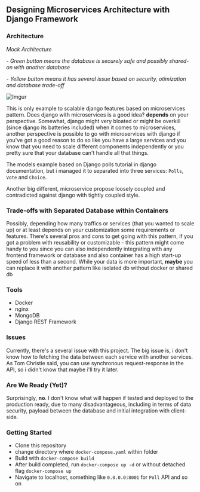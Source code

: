 ## Designing Microservices Architecture with Django Framework

### Architecture
*Mock Architecture*

*- Green button means the database is securely safe and possibly shared-on with another database*

*- Yellow button means it has several issue based on security, otimization and database trade-off*

![Imgur](https://i.imgur.com/sZZgEwq.jpg)

This is only example to scalable django features based on microservices pattern. Does django with microservices is a good idea? **depends** on your perspective. Somewhat, django might very bloated or might be overkill (since django its batteries included) when it comes to microservices, another perspective is possible to go with microservices with django if you've got a good reason to do so like you have a large services and you know that you need to scale different components independently or you pretty sure that your database can't handle all that things. 

The models example based on Django polls tutorial in django documentation, but i managed it to separated into three services: `Polls`, `Vote` and `Choice`.

Another big different, microservice propose loosely coupled and contradicted against django with tightly coupled style.

### Trade-offs with Separated Database within Containers

Possibly, depending how many traffics or services (that you wanted to scale up) or at least depends on your customization some requirements or features. There's several pros and cons to get going with this pattern, if you got a problem with reusability or customizable - this pattern might come handy to you since you can also independently integrating with any frontend framework or database and also container has a high start-up speed of less than a second. While your data is more important, **maybe** you can replace it with another pattern like isolated db without docker or shared db

### Tools

- Docker
- nginx
- MongoDB
- Django REST Framework

### Issues

Currently, there's a several issue with this project. The big issue is, i don't know how to fetching the data between each service with another services. As Tom Christie said, you can use synchronous request-response in the API, so i didn't know that maybe i'll try it later.

### Are We Ready (Yet)?

Surprisingly, **no**. I don't know what will happen if tested and deployed to the production ready, due to many disadvantageous, including in terms of data security, payload between the database and initial integration with client-side.

### Getting Started

- Clone this repository
- change directory where `docker-compose.yaml` within folder
- Build with `docker-compose build`
- After build completed, run `docker-compose up -d` or without detached flag `docker-compose up`
- Navigate to localhost, something like `0.0.0.0:8001` for `Poll` API and so on
